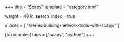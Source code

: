 +++
title = "Scapy"
template = "category.html"

weight = 40
in_search_index = true

aliases = [
    "/series/building-network-tools-with-scapy/"
]

[taxonomies]
tags = ["scapy", "python"]
+++